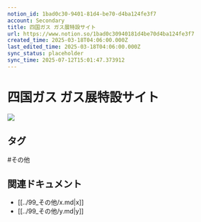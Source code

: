 ```yaml
---
notion_id: 1bad0c30-9401-81d4-be70-d4ba124fe3f7
account: Secondary
title: 四国ガス ガス展特設サイト
url: https://www.notion.so/1bad0c30940181d4be70d4ba124fe3f7
created_time: 2025-03-18T04:06:00.000Z
last_edited_time: 2025-03-18T04:06:00.000Z
sync_status: placeholder
sync_time: 2025-07-12T15:01:47.373912
---
```

# 四国ガス ガス展特設サイト

![](https://prod-files-secure.s3.us-west-2.amazonaws.com/d58fe38c-a9d4-4466-aed9-85604b7b2c6d/6eb30509-a2c3-4443-9998-0fb8bf3f93c7/shikoku-gas-gasten.jpg?X-Amz-Algorithm=AWS4-HMAC-SHA256&X-Amz-Content-Sha256=UNSIGNED-PAYLOAD&X-Amz-Credential=ASIAZI2LB466QV34V55V%2F20250719%2Fus-west-2%2Fs3%2Faws4_request&X-Amz-Date=20250719T064912Z&X-Amz-Expires=3600&X-Amz-Security-Token=IQoJb3JpZ2luX2VjEIX%2F%2F%2F%2F%2F%2F%2F%2F%2F%2FwEaCXVzLXdlc3QtMiJGMEQCIC746mP2Ks%2BSsyJ4Y4gP5TwtfuiZnySa8430XEiWV6mmAiBOWj9g80P%2B05QyaqlinUqwBYpmtYN%2FC7WV3IiPtLEfeyqIBAie%2F%2F%2F%2F%2F%2F%2F%2F%2F%2F8BEAAaDDYzNzQyMzE4MzgwNSIMgjZK5B8gopnFFea%2FKtwDWeHe6ryJSLnk97NVBc21iPG0PmRxn0sAnynGDEkL%2FPH1ttybPyM2wCF1cKJ5%2FYJkGJHrUHZ0j3iO6V05b8H76Ht8kW%2F6b4dou4%2BmYs9vIQf65%2BddH1vOkslVBWM8IaC4W0ZvvT9bcN6WXn0bASfcyJ6PUnnfxicOFoLxeQ84FDfihF7%2BK4eGz1jtwdOA2O03dIzp87UeWlda4m%2BuEMhynx%2Fs7GTDOctf43R6fMdXrs8G%2FiKr9Sa9bF1CyLvNP95CD168OM5iBNa6vcJUlcopTNoySKf7ET9IpTJ%2BLmLexXCJHidtLhIVmIw8BU2UdOMVeEULy1ec9%2BRK7rFNpkm7wN9PTWRdR%2FkFs%2FmoBb8ENBIkuS02Vzats0ZvEU5bVuPlagiLuhgu40TfIWfn%2BRYOtiNgKiHTpip8EiDmyMO9By22aEmf4gyD8pP4lKntVpiXW8AvvcCVLgqvMXvFtzoHlmrUY0b4BS%2Fg04%2FD%2BNrnuoaQ0fZKRVBHh7MPnkmM5C5fXw4bhAHtEQCfJYmd5hjobnAFjJPkyiaylL45VbyEFfEpu3OzWOHXILzZJXOluVqAevwVHlFVi%2BAEJxC8RsqOBcrgppWaE%2FJCWFfBxqu00nO0uFxiXMHerMHHvjQw%2FcTswwY6pgEK%2FSjtgoGF2GLjOpLHu1Qfjunh4iNIwzuIQfbGSQcv9YwZ1%2BfVWJ5vvgm4wtbNYjaiv%2BhUfTwjQSlq2yjoh9BwBiNCloe39sZWipptb4RUksl%2FlXL5Y12PvzeDHrxAvRabovjHuUkYr%2BeSNdS3hUoz%2Flx0kDRo2zbe%2BZkfajHvFKKWJ7iuBULN0DXc2XD4%2Bgr%2B7fmoYGkPikVCQmq2rt9BYeSED4G6&X-Amz-Signature=5fffbe0a7125aabf1e33801dee5881f0e0b3e75d711489f2b4b1a7ee1a4dfeb1&X-Amz-SignedHeaders=host&x-amz-checksum-mode=ENABLED&x-id=GetObject)

## タグ

#その他 

## 関連ドキュメント

- [[../99_その他/x.md|x]]
- [[../99_その他/y.md|y]]
